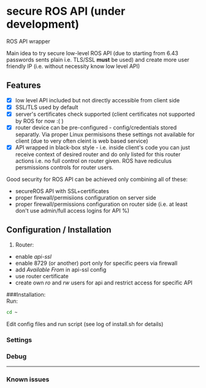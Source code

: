 # secure ROS API (under development)

ROS API wrapper

Main idea to try secure low-level ROS API (due to starting from 6.43 passwords sents plain i.e. TLS/SSL **must** be used) and create more user friendly IP (i.e. without necessity know low level API)

## Features
- [x] low level API included but not directly accessible from client side
- [x] SSL/TLS used by default
- [x] server's certificates check supported (client certificates not supported by ROS for now :( )
- [x] router device can be pre-configured - config/credentials stored separatly. Via proper Linux permisisons these settings not available for client (due to very often cleint is web based service)
- [x] API wrapped in black-box style - i.e. inside client's code you can just receive context of desired router 
      and do only listed for this router actions i.e. no full control on router given. 
      ROS have rediculus persmissions controls for router users.  
    
Good security for ROS API can be achieved only combining all of these:
- secureROS API with SSL+certificates
- proper firewall/permisiions configuration on server side 
- proper firewall/permissions configuration on router side (i.e. at least don't use admin/full access logins for API %)

## Configuration / Installation
1. Router:
- enable _api-ssl_
- enable 8729 (or another) port only for specific peers via firewall
- add _Available From_ in api-ssl config
- use router certificate
- create own _ro_ and _rw_ users for api and restrict access for specific API

###Installation:                                        
   Run:
   ```bash
   cd ~
   ```
   Edit config files and run script (see log of install.sh for details)

 
 
### Settings

### Debug

---

### Known issues

#### 

